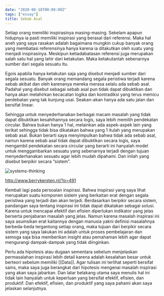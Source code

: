 ```yaml
---
date: "2020-08-18T00:00:00Z"
tags: ["essay"]
title: Sebab Asal
---
```


Setiap orang memiliki inspirasinya masing-masing. Sekelam apapun hidupnya ia pasti memiliki inspirasi yang berasal dari referensi. Maka hal aneh yang saya rasakan adalah bagaimana mungkin cukup banyak orang yang membatasi referensinya hanya karena ia ditakutkan oleh suatu yang menjadi inspirasinya. Meskipun ketiadabatasan referensi juga merupakan salah satu hal yang lahir dari ketakutan. Maka ketakutanlah sebenarnya sumber dari segala sesuatu itu. 

Egois apabila hanya ketakutan saja yang disebut menjadi sumber dari segala sesuatu. Banyak orang memandang segala peristiwa terjadi karena sebab akibat dan oleh karenanya mereka merasa selalu ada sebab asal. Padahal yang disebut sebagai sebab asal pun tidak dapat dibuktikan dan hanya akan melahirkan kecacatan logika dan kontradiksi yang terus memicu perdebatan yang tak kunjung usai. Seakan-akan hanya ada satu jalan dan bersifat linear. 

Sehingga untuk menyederhanakan berbagai macam masalah yang tidak dapat dibuktikan kesahihannya secara logis, saya lebih memilih pendekatan circular. Bahwa bukan hanya 1 hal, melainkan ada aspek-aspek lain yang terikat sehingga tidak bisa dikatakan bahwa yang 1 itulah yang merupakan sebab asal. Bukan berarti saya menyimpulkan bahwa tidak ada sebab asal, namun karena sebab asal tidak dapat dibuktikan secara logis, saya mengambil pendekatan secara circular yang berarti ini hanyalah model untuk menggambarkan sesuatu yang sebenarnya terjadi dengan tujuan menyederhanakan sesuatu agar lebih mudah dipahami. Dan inilah yang disebut berpikir secara “sistem”.

![systems-thinking](https://catatankemalasan.files.wordpress.com/2023/02/system-thinking.jpg) 

http://www.berrykersten.nl/?p=491

Kembali lagi pada persoalan inspirasi. Bahwa inspirasi yang saya lihat merupakan suatu komponen sistem yang berkaitan erat dengan segala peristiwa yang terjadi dan akan terjadi. Berdasarkan berpikir secara sistem, pandangan saya tentang inspirasi ini tidak dapat dikatakan sebagai solusi. Karena untuk mencapai efektif dan efisien diperlukan indikator yang jelas berserta penjabaran masalah yang jelas. Namun karena masalah inspirasi ini saya asumsikan erat kaitannya dengan manusia yakni definisi masalahnya berbeda-beda tergantung setiap orang, maka tujuan dari berpikir secara sistem yang saya lakukan ini adalah untuk proses pembelajaran dan semoga saja bisa memberikan insight atau pemahaman lebih agar dapat mengurangi dampak-dampak yang tidak diinginkan.

Perlu ada hipotesis atau dugaan sementara sebelum menjelaskan permasalahan inspirasi lebih detail karena adalah kesalahan besar untuk berteori sebelum memiliki [[Data]]. Agar tulisan ini terlihat seperti bersifat sains, maka saya juga berangkat dari hipotesis mengenai masalah inspirasi yang akan saya jabarkan. Dan latar belakang utama saya menulis hal ini tidak lain hanyalah untuk keperluan yang bersifat efektif, efisien, dan produktif. Dan efektif, efisien, dan produktif yang saya pahami akan saya jelaskan selanjutnya.